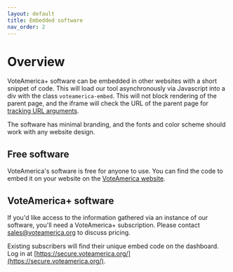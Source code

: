 ```yaml
---
layout: default
title: Embedded software
nav_order: 2
---
```


# Overview

VoteAmerica+ software can be embedded in other websites with a short snippet of code. This will load our tool asynchronously via Javascript into a div with the class `voteamerica-embed`. This will not block rendering of the parent page, and the iframe will check the URL of the parent page for [tracking URL arguments](/software/tracking/).

The software has minimal branding, and the fonts and color scheme should work with any website design.

## Free software

VoteAmerica's software is free for anyone to use. You can find the code to embed it on your website on the [VoteAmerica website](https://secure.voteamerica.org/free-software/).

## VoteAmerica+ software

If you'd like access to the information gathered via an instance of our software, you'll need a VoteAmerica+ subscription. Please contact [sales@voteamerica.org](mailto:sales@voteamerica.org) to discuss pricing.

Existing subscribers will find their unique embed code on the dashboard. Log in at [https://secure.voteamerica.org/](https://secure.voteamerica.org/).
